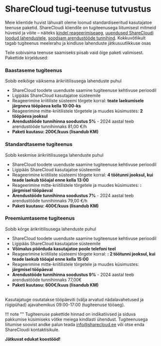 # ShareCloud tugi-teenuse tutvustus 

Meie klientide huvist lähuvalt oleme loonud standardiseeritud kasutajatoe teenuse paketid. 
ShareCloudi kliendile on tugiteenusega liitumisest mitmeid hüvesid ja võite – näiteks <u>kindel 
reageerimiseaeg</u>, <u>uuendused ShareCloudi loodud lahendustele</u>, <u>soodsam arendustööde 
tunnihind</u>. Kokkuvõtlikult tagab tugiteenus meelerahu ja kindluse lahenduste jätkusuutlikkuse 
osas

Teile sobivaima teenuse saamiseks piisab vaid õige paketi valimisest. Pakettide kirjeldused:

### <b>Baastaseme tugiteenus</b>
Sobib eelkõige väiksema ärikriitilisusega lahenduste puhul

* ShareCloud toodete uuenduste saamine tugiteenuse kehtivuse perioodil 
* Ligipääs ShareCloud kasutajatoe süsteemile 
* Reageerimine kriitiliste süsteemi tõrgete korral: <b>teate laekumisele järgneva 
tööpäeva kella 10:00-ks</b> 
* Reageerimine mitte-kriitilistele tõrgetele ja muudes küsimustes: <b>2 tööpäeva 
jooksul</b>
* <b>Arendustööde tunnihinna soodustus 5%</b> - 2024 aastal teeb arendustööde 
tunnihinnaks 81,00 €/h
* <b>Paketi kuutasu: 200€/kuus (lisandub KM)</b>

### <b>Standardtaseme tugiteenus</b>
Sobib keskmise ärikriitilisusega lahenduste puhul

* ShareCloud toodete uuenduste saamine tugiteenuse kehtivuse perioodil 
* Ligipääs ShareCloud kasutajatoe süsteemile 
* Reageerimine kriitiliste süsteemi tõrgete korral: <b>4 töötunni jooksul, kui teade 
laekub tööajal enne kella 13:00</b> 
* Reageerimine mitte-kriitilistele tõrgetele ja muudes küsimustes: <b>: järgmisel 
tööpäeval</b>
* <b>Arendustööde tunnihinna soodustus 7%</b> - 2024 aastal teeb arendustööde 
tunnihinnaks 79,00 €/h
* <b>Paketi kuutasu: 400€/kuus (lisandub KM)</b>

### <b>Preemiumtaseme tugiteenus</b>
Sobib kõrge ärikriitilisusega lahenduste puhul

* ShareCloud toodete uuenduste saamine tugiteenuse kehtivuse perioodil 
* Ligipääs ShareCloud kasutajatoe süsteemile 
* <b>Võimalus pöörduda kasutajatoe poole telefoni teel</b>
* Reageerimine kriitiliste süsteemi tõrgete korral: <b>: 2 töötunni jooksul, kui teade 
laekub tööajal enne kella 15:00</b> 
* Reageerimine mitte-kriitilistele tõrgetele ja muudes küsimustes: <b>järgmisel 
tööpäeval</b>
* <b>Arendustööde tunnihinna soodustus 9%</b> - 2024 aastal teeb arendustööde 
tunnihinnaks 77,00€
* <b>Paketi kuutasu: 600€/kuus (lisandub KM)</b>

</br>Kasutajatuge osutatakse tööpäeviti (välja arvatud nädalavahetused ja riigipühad) ajavahemikus 
09:00-17:00 (tugiteenuse tööaeg).

!!! note ""
     Tugiteenuse pakettide hinnad on indikatiivsed ja siduva pakkumise küsimiseks võtke meiega kindlasti ühendust.
    Tugiteenusega liitumise soovist andke palun teada <a href="mailto:info@sharecloud.ee">info@sharecloud.ee</a> või otse enda ShareCloudi kontaktisikule.

<b>Jätkuvat edukat koostööd! </b>